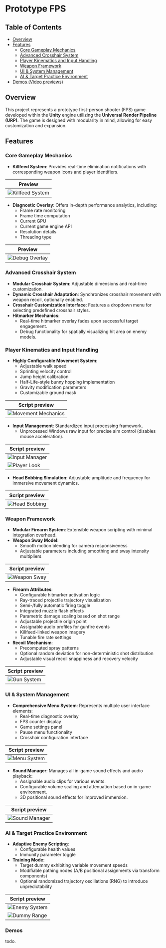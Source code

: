 # Prototype FPS

## Table of Contents

- [Overview](#overview)
- [Features](#features)
  - [Core Gameplay Mechanics](#core-gameplay-mechanics)
  - [Advanced Crosshair System](#advanced-crosshair-system)
  - [Player Kinematics and Input Handling](#player-kinematics-and-input-handling)
  - [Weapon Framework](#weapon-framework)
  - [UI & System Management](#ui--system-management)
  - [AI & Target Practice Environment](#ai--target-practice-environment)
- [Demos (Video previews)](#demos)



## Overview

This project represents a prototype first-person shooter (FPS) game developed within the **Unity** engine utilizing the **Universal Render Pipeline (URP)**. The game is designed with modularity in mind, allowing for easy customization and expansion.

## Features

### Core Gameplay Mechanics

- **Killfeed System**: Provides real-time elimination notifications with corresponding weapon icons and player identifiers.

| Preview |
|---------|
| ![Killfeed System](assets/killfeed.png) |

- **Diagnostic Overlay**: Offers in-depth performance analytics, including:
  - Frame rate monitoring
  - Frame time computation
  - Current GPU
  - Current game engine API
  - Resolution details
  - Threading type

| Preview |
|---------|
| ![Debug Overlay](assets/debug.PNG) |

### Advanced Crosshair System

- **Modular Crosshair System**: Adjustable dimensions and real-time customization.
- **Dynamic Crosshair Adaptation**: Synchronizes crosshair movement with weapon recoil, optionally enabled.
- **Crosshair Customization Interface**: Features a dropdown menu for selecting predefined crosshair styles.
- **Hitmarker Mechanics**:
  - Real-time hitmarker overlay fades upon successful target engagement.
  - Debug functionality for spatially visualizing hit area on enemy models.

### Player Kinematics and Input Handling

- **Highly Configurable Movement System**:
  - Adjustable walk speed
  - Sprinting velocity control
  - Jump height calibration
  - Half-Life-style bunny hopping implementation
  - Gravity modification parameters
  - Customizable ground mask

| Script preview |
|---------|
| ![Movement Mechanics](assets/movement.PNG) |

- **Input Management**: Standardized input processing framework.
  - Unprocessed Windows raw input for precise aim control (disables mouse acceleration).

| Script preview |
|---------|
| ![Input Manager](assets/input.PNG) |
| ![Player Look](assets/look.PNG) |

- **Head Bobbing Simulation**: Adjustable amplitude and frequency for immersive movement dynamics.

| Script preview |
|---------|
| ![Head Bobbing](assets/bob.PNG) |

### Weapon Framework

- **Modular Firearm System**: Extensible weapon scripting with minimal integration overhead.
- **Weapon Sway Model**:
  - Smooth motion blending for camera responsiveness
  - Adjustable parameters including smoothing and sway intensity multipliers

| Script preview |
|---------|
| ![Weapon Sway](assets/sway.PNG) |

- **Firearm Attributes**:
  - Configurable hitmarker activation logic
  - Ray-traced projectile trajectory visualization
  - Semi-/fully automatic firing toggle
  - Integrated muzzle flash effects
  - Parametric damage scaling based on shot range
  - Adjustable projectile origin point
  - Assignable audio profiles for gunfire events
  - Killfeed-linked weapon imagery
  - Tunable fire rate settings
- **Recoil Mechanism**:
  - Precomputed spray patterns
  - Optional random deviation for non-deterministic shot distribution
  - Adjustable visual recoil snappiness and recovery velocity

| Script preview |
|---------|
| ![Gun System](assets/gun.PNG) |


### UI & System Management

- **Comprehensive Menu System**: Represents multiple user interface elements:
  - Real-time diagnostic overlay
  - FPS counter display
  - Game settings panel
  - Pause menu functionality
  - Crosshair configuration interface

| Script preview |
|---------|
| ![Menu System](assets/menu.PNG) |

- **Sound Manager**: Manages all in-game sound effects and audio playback:
  - Assignable audio clips for various events.
  - Configurable volume scaling and attenuation based on in-game environment.
  - 3D positional sound effects for improved immersion.

| Script preview |
|---------|
| ![Sound Manager](assets/sound.PNG) |

### AI & Target Practice Environment

- **Adaptive Enemy Scripting**:
  - Configurable health values
  - Immunity parameter toggle
- **Training Mode**:
  - Target dummy exhibiting variable movement speeds
  - Modifiable pathing nodes (A/B positional assignments via transform components)
  - Optional randomized trajectory oscillations (RNG) to introduce unpredictability

| Script preview |
|---------|
| ![Enemy System](assets/enemy.PNG) |
| ![Dummy Range](assets/dummy_range.PNG) |

### Demos

todo.
